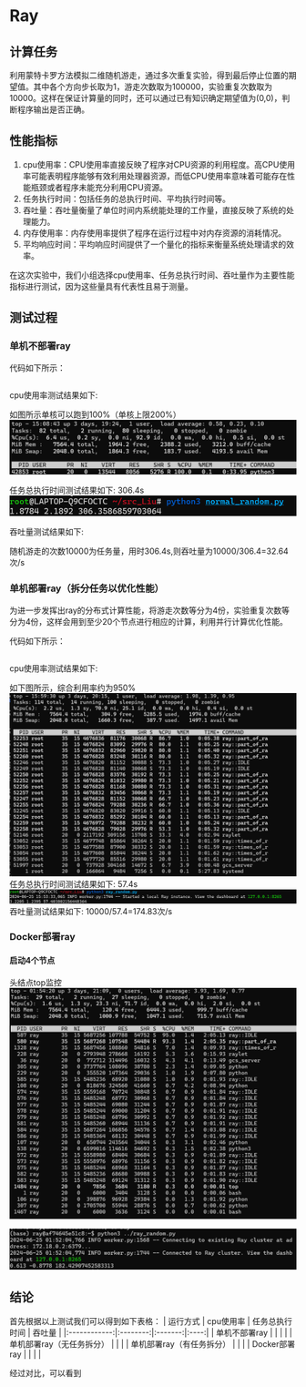 # Ray
## 计算任务
利用蒙特卡罗方法模拟二维随机游走，通过多次重复实验，得到最后停止位置的期望值。其中各个方向步长取为1，游走次数取为100000，实验重复次数取为10000。这样在保证计算量的同时，还可以通过已有知识确定期望值为(0,0)，判断程序输出是否正确。
## 性能指标
1. cpu使用率：CPU使用率直接反映了程序对CPU资源的利用程度。高CPU使用率可能表明程序能够有效利用处理器资源，而低CPU使用率意味着可能存在性能瓶颈或者程序未能充分利用CPU资源。
2. 任务执行时间：包括任务的总执行时间、平均执行时间等。
3. 吞吐量：吞吐量衡量了单位时间内系统能处理的工作量，直接反映了系统的处理能力。
4. 内存使用率：内存使用率提供了程序在运行过程中对内存资源的消耗情况。
5. 平均响应时间：平均响应时间提供了一个量化的指标来衡量系统处理请求的效率。

在这次实验中，我们小组选择cpu使用率、任务总执行时间、吞吐量作为主要性能指标进行测试，因为这些量具有代表性且易于测量。
## 测试过程
### 单机不部署ray
代码如下所示：
```python

```
cpu使用率测试结果如下:

如图所示单核可以跑到100%（单核上限200%）
![alt text](image.png)

任务总执行时间测试结果如下: 306.4s
![alt text](image-1.png)

吞吐量测试结果如下: 

随机游走的次数10000为任务量，用时306.4s,则吞吐量为10000/306.4=32.64次/s


### 单机部署ray（拆分任务以优化性能）
为进一步发挥出ray的分布式计算性能，将游走次数等分为4份，实验重复次数等分为4份，这样会用到至少20个节点进行相应的计算，利用并行计算优化性能。

代码如下所示：
```python
```
cpu使用率测试结果如下:

如下图所示，综合利用率约为950%
![alt text](image-3.png)
任务总执行时间测试结果如下: 
57.4s
![alt text](image-4.png)
吞吐量测试结果如下:
10000/57.4=174.83次/s

### Docker部署ray

#### 启动4个节点
头结点top监控
![alt text](image-10.png)

![alt text](image-11.png)

## 结论
首先根据以上测试我们可以得到如下表格：
| 运行方式 | cpu使用率 | 任务总执行时间 | 吞吐量 |
|:------------:|:--------:|:-------:|:----:|
| 单机不部署ray  |    |    |          |
| 单机部署ray（无任务拆分）  |     |    |
| 单机部署ray（有任务拆分）  |     |    |
| Docker部署ray  |     |    |          |

经过对比，可以看到